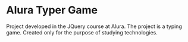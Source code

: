 # Alura Typer Game
Project developed in the JQuery course at Alura.
The project is a typing game. 
Created only for the purpose of studying technologies.
